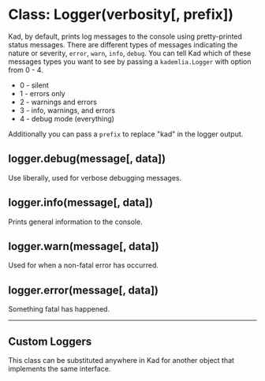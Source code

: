 Class: Logger(verbosity[, prefix])
==========================

Kad, by default, prints log messages to the console using pretty-printed status
messages. There are different types of messages indicating the nature or
severity, `error`, `warn`, `info`, `debug`. You can tell Kad which of these
messages types you want to see by passing a `kademlia.Logger` with option from
0 - 4.

* 0 - silent
* 1 - errors only
* 2 - warnings and errors
* 3 - info, warnings, and errors
* 4 - debug mode (everything)

Additionally you can pass a `prefix` to replace "kad" in the logger output.

## logger.debug(message[, data])

Use liberally, used for verbose debugging messages.

## logger.info(message[, data])

Prints general information to the console.

## logger.warn(message[, data])

Used for when a non-fatal error has occurred.

## logger.error(message[, data])

Something fatal has happened.

---

## Custom Loggers

This class can be substituted anywhere in Kad for another object that
implements the same interface.
